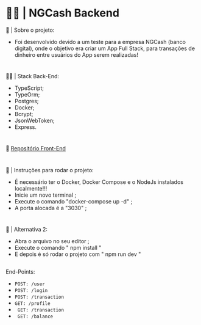 # 👨‍💻 | NGCash Backend

💭 | Sobre o projeto:

- Foi desenvolvido devido a um teste para a empresa NGCash (banco digital), onde o objetivo era criar um App Full Stack, para transações de dinheiro entre usuários do App serem realizadas!

#

🐱‍👤 | Stack Back-End:

- TypeScript;
- TypeOrm;
- Postgres;
- Docker;
- Bcrypt;
- JsonWebToken;
- Express.

#

🎲 [Repositório Front-End](https://github.com/PedroLaraa/NGCash-FrontEnd) 

#

🚀 | Instruções para rodar o projeto:
 
 - É necessário ter o Docker, Docker Compose e o NodeJs instalados localmente!!!
 - Inicie um novo terminal ;
 - Execute o comando "docker-compose up -d" ;
 - A porta alocada é a "3030" ;
 
 #
 🚀 | Alternativa 2:
 
 - Abra o arquivo no seu editor ;
 - Execute o comando " npm install "
 - E depois é só rodar o projeto com " npm run dev "

##

End-Points:

- ``` POST: /user ```
- ``` POST: /login ```
- ``` POST: /transaction ```
- ``` GET: /profile ```
- ``` GET: /transaction```
- ``` GET: /balance```
